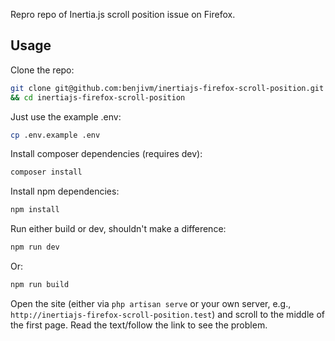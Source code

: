 Repro repo of Inertia.js scroll position issue on Firefox.

## Usage

Clone the repo:

```bash
git clone git@github.com:benjivm/inertiajs-firefox-scroll-position.git \
&& cd inertiajs-firefox-scroll-position
```

Just use the example .env:

```bash
cp .env.example .env
```

Install composer dependencies (requires dev):

```bash
composer install
```

Install npm dependencies:

```bash
npm install
```

Run either build or dev, shouldn't make a difference:

```bash
npm run dev
```

Or:

```bash
npm run build
```

Open the site (either via `php artisan serve` or your own server, e.g., `http://inertiajs-firefox-scroll-position.test`) and scroll to the middle of the first page. Read the text/follow the link to see the problem.
